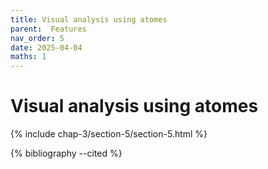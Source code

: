 ```yaml
---
title: Visual analysis using atomes
parent:  Features
nav_order: 5
date: 2025-04-04
maths: 1
---
```


# Visual analysis using atomes

{% include chap-3/section-5/section-5.html %}

{% bibliography --cited %}
